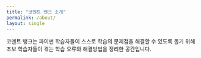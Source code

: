 ```yaml
---
title: "코멘트 밴크 소개"
permalink: /about/
layout: single
---
```


코멘트 뱅크는 파이썬 학습자들이 스스로 학습의 문제점을 해결할 수 있도록 돕기 위해 초보 학습자들이 겪는 학습 오류와 해결방법을 정리한 공간입니다.
